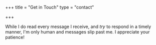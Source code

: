 +++
title = "Get in Touch"
type = "contact"

+++



While I do read every message I receive, and <em>try</em> to respond in a timely manner, I'm only human and messages slip past me. I appreciate your patience!
